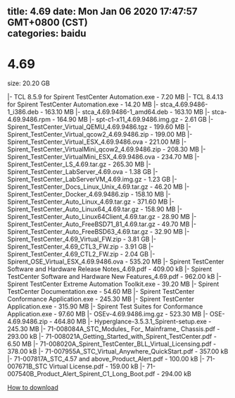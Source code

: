 
title: 4.69
date: Mon Jan 06 2020 17:47:57 GMT+0800 (CST)    
categories: baidu
---

# 4.69
size: 20.20 GB
 
 
|- TCL 8.5.9 for Spirent TestCenter Automation.exe - 7.20 MB
|- TCL 8.4.13 for Spirent TestCenter Automation.exe - 14.20 MB
|- stca_4.69.9486-1_i386.deb - 163.10 MB
|- stca_4.69.9486-1_amd64.deb - 163.10 MB
|- stca-4.69.9486.rpm - 164.90 MB
|- spt-c1-x11_4.69.9486.img.gz - 2.61 GB
|- Spirent_TestCenter_Virtual_QEMU_4.69.9486.tgz - 199.60 MB
|- Spirent_TestCenter_Virtual_qcow2_4.69.9486.zip - 199.00 MB
|- Spirent_TestCenter_Virtual_ESX_4.69.9486.ova - 221.00 MB
|- Spirent_TestCenter_VirtualMini_qcow2_4.69.9486.zip - 208.30 MB
|- Spirent_TestCenter_VirtualMini_ESX_4.69.9486.ova - 234.70 MB
|- Spirent_TestCenter_LS_4.69.tar.gz - 265.30 MB
|- Spirent_TestCenter_LabServer_4.69.ova - 1.38 GB
|- Spirent_TestCenter_LabServerVM_4.69.img.gz - 1.23 GB
|- Spirent_TestCenter_Docs_Linux_Unix_4.69.tar.gz - 46.20 MB
|- Spirent_TestCenter_Docker_4.69.9486.zip - 158.10 MB
|- Spirent_TestCenter_Auto_Linux_4.69.tar.gz - 371.60 MB
|- Spirent_TestCenter_Auto_Linux64_4.69.tar.gz - 158.90 MB
|- Spirent_TestCenter_Auto_Linux64Client_4.69.tar.gz - 28.90 MB
|- Spirent_TestCenter_Auto_FreeBSD71_81_4.69.tar.gz - 49.70 MB
|- Spirent_TestCenter_Auto_FreeBSD63_4.69.tar.gz - 32.90 MB
|- Spirent_TestCenter_4.69_Virtual_FW.zip - 3.81 GB
|- Spirent_TestCenter_4.69_CTL3_FW.zip - 3.91 GB
|- Spirent_TestCenter_4.69_CTL2_FW.zip - 2.04 GB
|- Spirent_OSE_Virtual_ESX_4.69.9486.ova - 535.20 MB
|- Spirent TestCenter Software and Hardware Release Notes_4.69.pdf - 409.00 kB
|- Spirent TestCenter Software and Hardware New Features_4.69.pdf - 962.00 kB
|- Spirent TestCenter Extreme Automation Toolkit.exe - 39.20 MB
|- Spirent TestCenter Documentation.exe - 54.60 MB
|- Spirent TestCenter Conformance Application.exe - 245.30 MB
|- Spirent TestCenter Application.exe - 315.90 MB
|- Spirent Test Suites for Conformance Application.exe - 97.60 MB
|- OSEv-4.69.9486.img.gz - 523.30 MB
|- OSE-4.69.9486.zip - 464.80 MB
|- Hyperglance-3.5.3.1_Spirent-setup.exe - 245.30 MB
|- 71-008084A_STC_Modules_ For_ Mainframe_ Chassis.pdf - 293.00 kB
|- 71-008021A_Getting_Started_with_Spirent_TestCenter.pdf - 6.50 MB
|- 71-008020A_Spirent_TestCenter_BLL_Virtual_Licensing.pdf - 378.00 kB
|- 71-007955A_STC_Virtual_Anywhere_QuickStart.pdf - 357.00 kB
|- 71-007817A_STC_4.57 and above_Product_Alert.pdf - 100.00 kB
|- 71-007671B_STC Virtual License.pdf - 159.00 kB
|- 71-007540B_Product_Alert_Spirent_C1_Long_Boot.pdf - 294.00 kB

[How to download](https://bpcam.bemobtrk.com/go/2ceec3aa-1ca2-46d6-b9ff-aaa5c184517c?jno=1922)